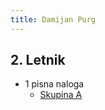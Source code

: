```yaml
---
title: Damijan Purg
---
```

## 2. Letnik
- 1 pisna naloga
  - [Skupina A](./damijan_purg/2_letnik/1_pisna_naloga_A.pdf)
